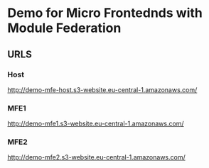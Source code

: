 # Demo for Micro Frontednds with Module Federation

## URLS

### Host

http://demo-mfe-host.s3-website.eu-central-1.amazonaws.com/

### MFE1

http://demo-mfe1.s3-website.eu-central-1.amazonaws.com/

### MFE2

http://demo-mfe2.s3-website.eu-central-1.amazonaws.com/

